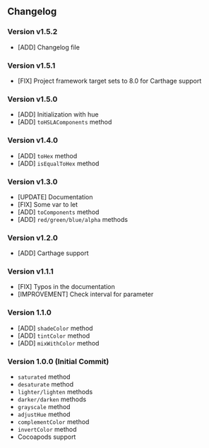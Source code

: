 ## Changelog

### Version v1.5.2

- [ADD] Changelog file

### Version v1.5.1

- [FIX] Project framework target sets to 8.0 for Carthage support

### Version v1.5.0

- [ADD] Initialization with hue
- [ADD] `toHSLAComponents` method

### Version v1.4.0

- [ADD] `toHex` method
- [ADD] `isEqualToHex` method

### Version v1.3.0

- [UPDATE] Documentation
- [FIX] Some var to let
- [ADD] `toComponents` method
- [ADD] `red/green/blue/alpha` methods

### Version v1.2.0

- [ADD] Carthage support

### Version v1.1.1

- [FIX] Typos in the documentation
- [IMPROVEMENT] Check interval for parameter

### Version 1.1.0

- [ADD] `shadeColor` method
- [ADD] `tintColor` method
- [ADD] `mixWithColor` method

### Version 1.0.0 (Initial Commit)

- `saturated` method
- `desaturate` method
- `lighter/lighten` methods
- `darker/darken` methods
- `grayscale` method
- `adjustHue` method
- `complementColor` method
- `invertColor` method
- Cocoapods support
